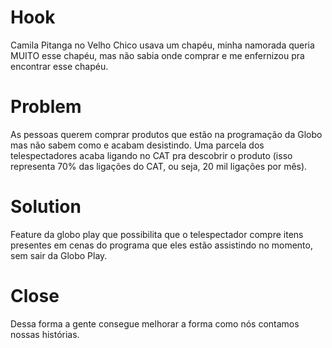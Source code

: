 # Hook

Camila Pitanga no Velho Chico usava um chapéu, minha namorada queria MUITO esse chapéu, mas não sabia onde comprar e me enfernizou pra encontrar esse chapéu.

# Problem

As pessoas querem comprar produtos que estão na programação da Globo mas não sabem como e acabam desistindo. Uma parcela dos telespectadores acaba ligando no CAT pra descobrir o produto (isso representa 70% das ligações do CAT, ou seja, 20 mil ligações por mês).

# Solution

Feature da globo play que possibilita que o telespectador compre itens presentes em cenas do programa que eles estão assistindo no momento, sem sair da Globo Play.

# Close

Dessa forma a gente consegue melhorar a forma como nós contamos nossas histórias.